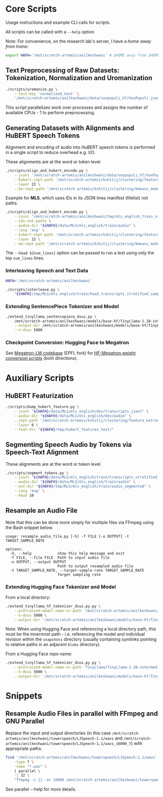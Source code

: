 # Core Scripts

Usage instructions and example CLI calls for scripts.

All scripts can be called with a `--help` option

Note: For convenience, on the research lab's server, I have a _home away from home_:

```bash
export HAFH='/mnt/scratch-artemis/anilkeshwani' # $HOME away from $HOME; allows flexible relative paths
```

## Text Preprocessing of Raw Datasets: Tokenization, Normalization and Uromanization

```bash
./scripts/uromanize.py \
    --text-key 'normalized_text' \
    '/mnt/scratch-artemis/anilkeshwani/data/voxpopuli_hf/VoxPopuli.jsonl'
```

This script parallelizes work over processes and assigns the number of available CPUs - 1 to perform preprocessing.

## Generating Datasets with Alignments and HuBERT Speech Tokens

Alignment and encoding of audio into HuBERT speech tokens is performed in a single script to reduce overhead e.g. I/O.

These alignments are at the word or token level.

```bash
./scripts/align_and_hubert_encode.py \
    --jsonl '/mnt/scratch-artemis/anilkeshwani/data/voxpopuli_hf/VoxPopuli_uroman.jsonl' \
    --hubert-ckpt-path '/mnt/scratch-artemis/kshitij/clustering/feature_extraction/model/hubert_large_ll60k.pt' \
    --layer 22 \
    --km-ckpt-path '/mnt/scratch-artemis/kshitij/clustering/kmeans_model/3datsets_combined_kmeans_5000'
```

Example for **MLS**, which uses IDs in its JSON lines manifest (filelist) not paths.

```bash
./scripts/align_and_hubert_encode.py \
    --jsonl "/mnt/scratch-artemis/anilkeshwani/tmp/mls_english_train_ss_head_200_uroman.jsonl" \
    --ids-not-paths \
    --audio-dir "${HAFH}/data/MLS/mls_english/train/audio" \
    --lang 'eng' \
    --hubert-ckpt-path '/mnt/scratch-artemis/kshitij/clustering/feature_extraction/model/hubert_large_ll60k.pt' \
    --layer 22 \
    --km-ckpt-path '/mnt/scratch-artemis/kshitij/clustering/kmeans_model/3datsets_combined_kmeans_5000'
```

The `--head ${num_lines}` option can be passed to run a test using only the top `num_lines` lines.

### Interleaving Speech and Text Data

```bash
HAFH='/mnt/scratch-artemis/anilkeshwani'

./scripts/interleave.py \
    "${HAFH}/tmp/MLS/mls_english/train/head_transcripts_stratified_sample_2702009_uroman_shard_0_aligned_hubert.jsonl"
```

### Extending SentencePiece Tokenizer and Model

```bash
./extend_tinyllama_sentencepiece_dsus.py \
    /mnt/scratch-artemis/anilkeshwani/models/base-hf/TinyLlama-1.1B-intermediate-step-1431k-3T/snapshots/036fa4651240b9a1487f709833b9e4b96b4c1574/ \
    --output-dir /mnt/scratch-artemis/anilkeshwani/models/base-hf/TinyLlama-1.1B-intermediate-step-1431k-3T-extended-sentencepiece-5000 \
    --n-dsus 5000
```

### Checkpoint Conversion: Hugging Face to Megatron

See [Megatron-LM codebase](https://github.com/anilkeshwani/megatron-llm-deepspin) (EPFL fork) for [HF-Megatron weight conversion scripts](https://github.com/anilkeshwani/megatron-llm-deepspin/tree/main/weights_conversion) (both directions).

# Auxiliary Scripts

## HuBERT Featurization

```bash
./scripts/dump_hubert_feature.py \
    --jsonl "${HAFH}/data/MLS/mls_english/dev/transcripts.jsonl" \
    --audio-dir "${HAFH}/data/MLS/mls_english/dev/audio" \
    --ckpt-path '/mnt/scratch-artemis/kshitij/clustering/feature_extraction/model/hubert_large_ll60k.pt' \
    --layer 6 \
    --feat-dir "${HAFH}/tmp/hubert_features_test/"
```

## Segmenting Speech Audio by Tokens via Speech-Text Alignment

These alignments are at the word or token level.

```bash
./scripts/segment_tokens.py \
    --jsonl "${HAFH}/data/MLS/mls_english/train/transcripts_stratified_sample_2702009_uroman_existing_files_only.jsonl" \
    --audio-dir "${HAFH}/data/MLS/mls_english/train/audio" \
    --out-dir "${HAFH}/tmp/MLS/mls_english/train/audio_segmented" \
    --lang 'eng' \
    --head 10
```

## Resample an Audio File

Note that this can be done more simply for multiple files via FFmpeg using the Bash snippet below.

```
usage: resample_audio_file.py [-h] -f FILE [-o OUTPUT] -t TARGET_SAMPLE_RATE

options:
  -h, --help            show this help message and exit
  -f FILE, --file FILE  Path to input audio file
  -o OUTPUT, --output OUTPUT
                        Path to output resampled audio file
  -t TARGET_SAMPLE_RATE, --target-sample-rate TARGET_SAMPLE_RATE
                        Target sampling rate
```

### Extending Hugging Face Tokenizer and Model

From a local directory:

```bash
./extend_tinyllama_hf_tokenizer_dsus.py.py \
    --pretrained-model-name-or-path '/mnt/scratch-artemis/anilkeshwani/models/base-hf/TinyLlama-1.1B-intermediate-step-1431k-3T/snapshots/036fa4651240b9a1487f709833b9e4b96b4c1574/' \
    --n-dsus 5000 \
    --output-dir '/mnt/scratch-artemis/anilkeshwani/models/base-hf/TinyLlama-1.1B-intermediate-step-1431k-3T-extended-5000'
```

Note: When using Hugging Face and referencing a local directory path, this must be the innermost path - i.e. referencing the model and individual revision within the `snapshots` directory (usually containing symlinks pointing to relative paths in an adjacent `blobs` directory).

From a Hugging Face repo name:

```bash
./extend_tinyllama_hf_tokenizer_dsus.py.py \
    --pretrained-model-name-or-path 'TinyLlama/TinyLlama-1.1B-intermediate-step-1431k-3T' \
    --n-dsus 5000 \
    --output-dir '/mnt/scratch-artemis/anilkeshwani/models/base-hf/TinyLlama-1.1B-intermediate-step-1431k-3T-extended-5000-reponame'
```

# Snippets

## Resample Audio Files in parallel with FFmpeg and GNU Parallel

Replace the input and output directories (in this case `/mnt/scratch-artemis/anilkeshwani/towerspeech/LJSpeech-1.1/wavs` and `/mnt/scratch-artemis/anilkeshwani/towerspeech/LJSpeech-1.1/wavs_16000_7`) with appropriate paths.

```bash
find '/mnt/scratch-artemis/anilkeshwani/towerspeech/LJSpeech-1.1/wavs' \
    -type f \
    -name "*.wav" \
    | parallel \
    -j 32 \
    "ffmpeg -i {} -ar 16000 /mnt/scratch-artemis/anilkeshwani/towerspeech/LJSpeech-1.1/wavs_16000_7/{/}"
```

See parallel --help for more details.
